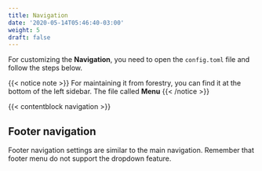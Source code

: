 ```yaml
---
title: Navigation
date: '2020-05-14T05:46:40-03:00'
weight: 5
draft: false
---
```


For customizing the **Navigation**, you need to open the `config.toml` file and follow the steps below.

{{< notice note >}}
For maintaining it from forestry, you can find it at the bottom of the left sidebar. The file called **Menu**
{{< /notice >}}

{{< contentblock navigation >}}

## Footer navigation

Footer navigation settings are similar to the main navigation. Remember that footer menu do not support the dropdown feature.
